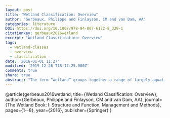 ```yaml
---
layout: post
title: "Wetland Classification: Overview"
author: "Gerbeaux, Philippe and Finlayson, CM and van Dam, AA"
categories: literature
DOI: https://doi.org/10.1007/978-94-007-6172-8_329-1
citationkey: gerbeaux2016wetland
excerpt: "Wetland Classification: Overview"
tags:
  - wetland-classes
  - overview
  - classification
date: '2016-01-01 11:27'
modified: '2019-12-26 T18:17:25.000Z'
comments: true
share: true
abstract: "The term “wetland” groups together a range of largely aquatic habitats that usually have a number of common features, such as the presence of specific vegetation, soils, and water regimes, including the occurrence of continuous, seasonal, or periodic standing water or saturated soils. Most approaches used around the world to classify wetlands are referred to as “classification systems”. The wetland definition and typology used by the Ramsar Convention on Wetlands is an example which includes a wider range of wetland types than included by many others. The Ramsar definition was given in the text of the Convention in 1971 and is one of several classification approaches used around the world. The evolution of wetland classification systems is outlined and a number of other classification systems currently in use around the world are briefly reviewed and discussed in this chapter."
---
```


@article{gerbeaux2016wetland,
  title={Wetland Classification: Overview},
  author={Gerbeaux, Philippe and Finlayson, CM and van Dam, AA},
  journal={The Wetland Book: I: Structure and Function, Management and Methods},
  pages={1--8},
  year={2016},
  publisher={Springer}
}
